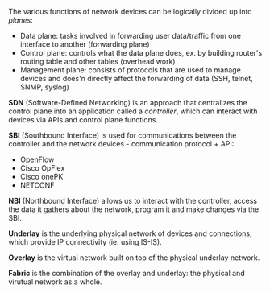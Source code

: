 The various functions of network devices can be logically divided up into *planes*:

- Data plane: tasks involved in forwarding user data/traffic from one interface to another (forwarding plane)
- Control plane: controls what the data plane does, ex. by building router's routing table and other tables (overhead work)
- Management plane: consists of protocols that are used to manage devices and does'n directly affect the forwarding of data (SSH, telnet, SNMP, syslog)

__SDN__ (Software-Defined Networking) is an approach that centralizes the control plane into an application called a *controller*, which can interact with devices via APIs and control plane functions.

**SBI** (Southbound Interface) is used for communications between the controller and the network devices - communication protocol + API:
- OpenFlow
- Cisco OpFlex
- Cisco onePK
- NETCONF

**NBI** (Northbound Interface) allows us to interact with the controller, access the data it gathers about the network, program it and make changes via the SBI.

**Underlay** is the underlying physical network of devices and connections, which provide IP connectivity (ie. using IS-IS).

**Overlay** is the virtual network built on top of the physical underlay network.

**Fabric** is the combination of the overlay and underlay: the physical and virutual network as a whole.

